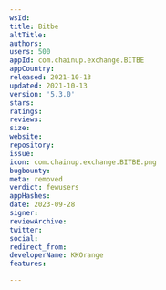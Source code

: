 ```yaml
---
wsId: 
title: Bitbe
altTitle: 
authors: 
users: 500
appId: com.chainup.exchange.BITBE
appCountry: 
released: 2021-10-13
updated: 2021-10-13
version: '5.3.0'
stars: 
ratings: 
reviews: 
size: 
website: 
repository: 
issue: 
icon: com.chainup.exchange.BITBE.png
bugbounty: 
meta: removed
verdict: fewusers
appHashes: 
date: 2023-09-28
signer: 
reviewArchive: 
twitter: 
social: 
redirect_from: 
developerName: KKOrange
features: 

---
```


